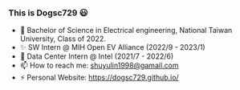 ### This is Dogsc729 😃
- 🌱 Bachelor of Science in Electrical engineering, National Taiwan University, Class of 2022.
- ✨ SW Intern @ MIH Open EV Alliance (2022/9 - 2023/1)
- 🔭 Data Center Intern @ Intel (2021/7 - 2022/6)
- 📫 How to reach me: shuyulin1998@gamail.com
- ⚡ Personal Website: https://dogsc729.github.io/
<!--
**dogsc729/dogsc729** is a ✨ _special_ ✨ repository because its `README.md` (this file) appears on your GitHub profile.

Here are some ideas to get you started:

- 🔭 I’m currently working on ...
- 🌱 I’m currently learning ...
- 👯 I’m looking to collaborate on ...
- 🤔 I’m looking for help with ...
- 💬 Ask me about ...
- 📫 How to reach me: ...
- 😄 Pronouns: ...
- ⚡ Fun fact: ...
-->

